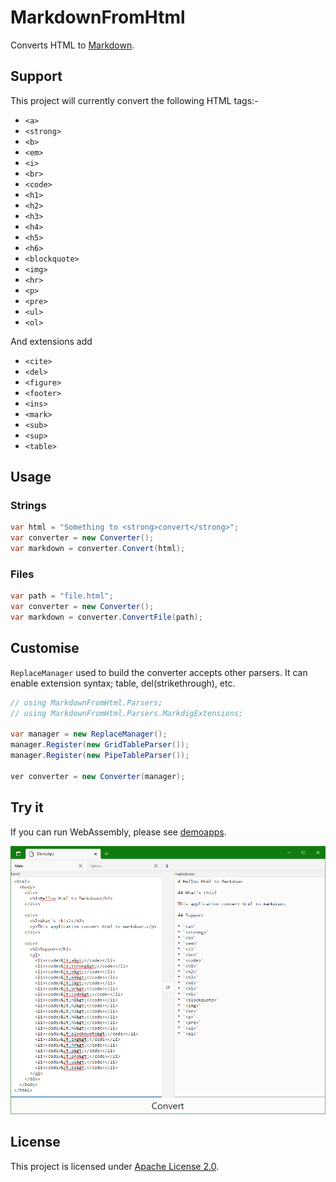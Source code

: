 # MarkdownFromHtml

Converts HTML to [Markdown](http://daringfireball.net/projects/markdown/syntax).


## Support

This project will currently convert the following HTML tags:-

- `<a>`
- `<strong>`
- `<b>`
- `<em>`
- `<i>`
- `<br>`
- `<code>`
- `<h1>`
- `<h2>`
- `<h3>`
- `<h4>`
- `<h5>`
- `<h6>`
- `<blockquote>`
- `<img>`
- `<hr>`
- `<p>`
- `<pre>`
- `<ul>`
- `<ol>`

And extensions add

- `<cite>`
- `<del>`
- `<figure>`
- `<footer>`
- `<ins>`
- `<mark>`
- `<sub>`
- `<sup>`
- `<table>`


## Usage

### Strings

```csharp
var html = "Something to <strong>convert</strong>";
var converter = new Converter();
var markdown = converter.Convert(html);
```

### Files

```csharp
var path = "file.html";
var converter = new Converter();
var markdown = converter.ConvertFile(path);
```

## Customise

`ReplaceManager` used to build the converter accepts other parsers.
It can enable extension syntax; table, del(strikethrough), etc.

```cs
// using MarkdownFromHtml.Parsers;
// using MarkdownFromHtml.Parsers.MarkdigExtensions;

var manager = new ReplaceManager();
manager.Register(new GridTableParser());
manager.Register(new PipeTableParser());

ver converter = new Converter(manager);
```

## Try it

If you can run WebAssembly, please see [demoapps](https://whistyun.github.io/MarkdownFromHtml/demo/index.html).

![screenshot](docs/demo_shot.png)

## License

This project is licensed under [Apache License 2.0](http://www.apache.org/licenses/LICENSE-2.0).